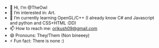 - 👋 Hi, I’m @TheOwl
- 👀 I’m interested in: Art.
- 🌱 I’m currently learning OpenGL/C++ (I already know C# and Javascript and python and CSS+HTML :DD)
- 📫 How to reach me: orikush09@gmail.com
- 😄 Pronouns: They/Them (Non bineeey)
- ⚡ Fun fact: There is none :)
<!---
TheOwl is a ✨ special ✨ repository because its `README.md` (this file) appears on your GitHub profile.
You can click the Preview link to take a look at your changes.
--->
